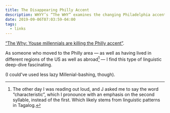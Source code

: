 ```yaml
---
title: The Disappearing Philly Accent
description: WHYY’s “The WHY” examines the changing Philadelphia accent.
date: 2019-09-06T07:03:59-04:00
tags:
  - links
---
```

[“The Why: Youse millennials are killing the Philly accent”](https://whyy.org/episodes/how-youse-millennials-are-killing-the-philly-accent/).

As someone who moved to the Philly area — as well as having lived in different regions of the US as well as abroad[^1] — I find this type of linguistic deep-dive fascinating.

(I could've used less lazy Millenial-bashing, though).

[^1]:	The other day I was reading out loud, and J asked me to say the word “characteristic”, which I pronounce with an emphasis on the second syllable, instead of the first. Which likely stems from linguistic patterns in Tagalog.